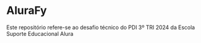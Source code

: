 # AluraFy
Este repositório refere-se  ao desafio técnico do PDI 3º TRI 2024 da Escola Suporte Educacional Alura
